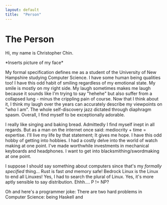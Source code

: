 ```yaml
---
layout: default
title:  "Person"
---
```


# The Person
Hi, my name is Christopher Chin.

\*Inserts picture of my face\*

My formal specification defines me as a student of the University of New Hampshire studying Computer Science.
I have some human being qualities too!
I have this odd habit of smiling regardless of my emotional state.
My smile is mostly on my right side.
My laugh sometimes makes me laugh because it sounds like I'm trying to say "hehehe" but also suffer from a collapsed lung - minus the crippling pain of course.
Now that I think about it, I think my laugh over the years can accurately describe my viewpoints on "who I am".
The whole self-discovery jazz dictated through diaphragm spasm.
Overall, I find myself to be exceptionally adorable.

I really like singing and baking bread.
Admittedly I find myself inept in all regards.
But as a man on the internet once said: mediocrity + time = expertise.
I'll live my life by that statement;
It gives me hope.
I have this odd hobby of getting into hobbies.
I had a costly delve into the world of watch making at one point.
I've made worthwhile investments in mechanical keyboards and headphones.
I want to get into blacksmithing/swordmaking at one point.

I suppose I should say something about computers since that's my *formally specified* thing...
Rust is fast *and* memory safe!
Bedrock Linux is the Linux to end all Linuxes!
Yes, I had to search the plural of Linux.
Yes, it's more aptly sensible to say distribution.
Ehhh.... P != NP?

Oh and here's a programmer joke:
There are two hard problems in Computer Science: being Haskell and
